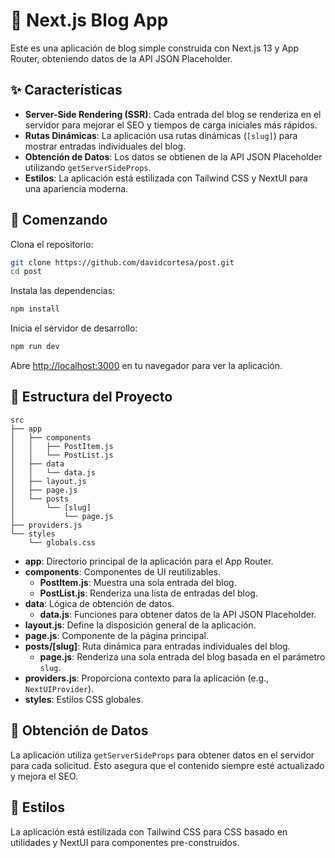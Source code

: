 # 📝 Next.js Blog App

Este es una aplicación de blog simple construida con Next.js 13 y App Router, obteniendo datos de la API JSON Placeholder.

## ✨ Características

- **Server-Side Rendering (SSR)**: Cada entrada del blog se renderiza en el servidor para mejorar el SEO y tiempos de carga iniciales más rápidos.
- **Rutas Dinámicas**: La aplicación usa rutas dinámicas (`[slug]`) para mostrar entradas individuales del blog.
- **Obtención de Datos**: Los datos se obtienen de la API JSON Placeholder utilizando `getServerSideProps`.
- **Estilos**: La aplicación está estilizada con Tailwind CSS y NextUI para una apariencia moderna.

## 🚀 Comenzando

Clona el repositorio:

```bash
git clone https://github.com/davidcortesa/post.git
cd post
```

Instala las dependencias:

```bash
npm install
```

Inicia el servidor de desarrollo:

```bash
npm run dev
```

Abre [http://localhost:3000](http://localhost:3000) en tu navegador para ver la aplicación.

## 📁 Estructura del Proyecto

```
src
├── app
│   ├── components
│   │   ├── PostItem.js
│   │   └── PostList.js
│   ├── data
│   │   └── data.js
│   ├── layout.js
│   ├── page.js
│   └── posts
│       └── [slug]
│           └── page.js
├── providers.js
└── styles
    └── globals.css
```

- **app**: Directorio principal de la aplicación para el App Router.
- **components**: Componentes de UI reutilizables.
  - **PostItem.js**: Muestra una sola entrada del blog.
  - **PostList.js**: Renderiza una lista de entradas del blog.
- **data**: Lógica de obtención de datos.
  - **data.js**: Funciones para obtener datos de la API JSON Placeholder.
- **layout.js**: Define la disposición general de la aplicación.
- **page.js**: Componente de la página principal.
- **posts/[slug]**: Ruta dinámica para entradas individuales del blog.
  - **page.js**: Renderiza una sola entrada del blog basada en el parámetro `slug`.
- **providers.js**: Proporciona contexto para la aplicación (e.g., `NextUIProvider`).
- **styles**: Estilos CSS globales.

## 📡 Obtención de Datos

La aplicación utiliza `getServerSideProps` para obtener datos en el servidor para cada solicitud. Esto asegura que el contenido siempre esté actualizado y mejora el SEO.

## 🎨 Estilos

La aplicación está estilizada con Tailwind CSS para CSS basado en utilidades y NextUI para componentes pre-construidos.
